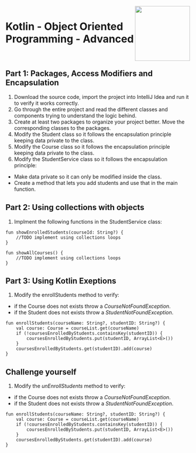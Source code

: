 <img align="right" width="150" height="150" src="https://media-exp1.licdn.com/dms/image/C4E0BAQF7BYCCZt5epw/company-logo_200_200/0?e=2159024400&v=beta&t=qUAFP9bUgBEEXGVQYpUXW1J_OiP8e0r4rFBpqp8OrxA">

# Kotlin - Object Oriented Programming - Advanced

 <br/>

## Part 1: Packages, Access Modifiers and Encapsulation


1. Download the source code, import the project into IntelliJ Idea and run it to verify it works correctly.
2. Go through the entire project and read the different classes and components trying to understand the logic behind.
3. Create at least two packages to organize your project better. Move the corresponding classes to the packages.
4. Modify the Student class so it follows the encapsulation principle keeping data private to the class.
5. Modify the Course class so it follows the encapsulation principle keeping data private to the class.
6. Modify the StudentService class so it follows the encapsulation principle:
* Make data private so it can only be modified inside the class.
* Create a method that lets you add students and use that in the main function.

## Part 2: Using collections with objects
1. Implment the following functions in the StudentService class:
```kotlin=
fun showEnrolledStudents(courseId: String?) {
    //TODO implement using collections loops
}

fun showAllCourses() {
    //TODO implement using collections loops
}

```

## Part 3: Using Kotlin Exeptions

1. Modify the enrollStudents method to verify:
* if the Course does not exists throw a *CourseNotFoundException*.
* if the Student does not exists throw a *StudentNotFoundException*.


```kotlin=
fun enrollStudents(courseName: String?, studentID: String?) {
    val course: Course = courseList.get(courseName)
    if (!coursesEnrolledByStudents.containsKey(studentID)) {
        coursesEnrolledByStudents.put(studentID, ArrayList<E>())
    }
    coursesEnrolledByStudents.get(studentID).add(course)
}
```

## Challenge yourself

1. Modify the *unEnrollStudents* method to verify:
* if the Course does not exists throw a *CourseNotFoundException*.
* if the Student does not exists throw a *StudentNotFoundException*.

```kotlin=
fun enrollStudents(courseName: String?, studentID: String?) {
    val course: Course = courseList.get(courseName)
    if (!coursesEnrolledByStudents.containsKey(studentID)) {
        coursesEnrolledByStudents.put(studentID, ArrayList<E>())
    }
    coursesEnrolledByStudents.get(studentID).add(course)
}
```